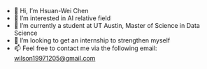 - 👋 Hi, I’m Hsuan-Wei Chen
- 👀 I’m interested in AI relative field
- 🌱 I’m currently a student at UT Austin, Master of Science in Data Science
- 💞️ I’m looking to get an internship to strengthen myself
- 📫 Feel free to contact me via the following email: wilson19971205@gmail.com

<!---
wilson19971205/wilson19971205 is a ✨ special ✨ repository because its `README.md` (this file) appears on your GitHub profile.
You can click the Preview link to take a look at your changes.
--->
